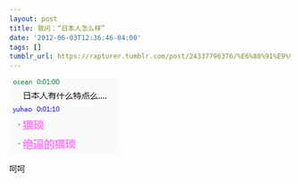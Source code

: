 ```yaml
---
layout: post
title: 我问：“日本人怎么样”
date: '2012-06-03T12:36:46-04:00'
tags: []
tumblr_url: https://rapturer.tumblr.com/post/24337796376/%E6%88%91%E9%97%AE%E6%97%A5%E6%9C%AC%E4%BA%BA%E6%80%8E%E4%B9%88%E6%A0%B7
---
```

![](/assets/img/tumblr_m51vghop0q1r0cnr9.png)

呵呵

